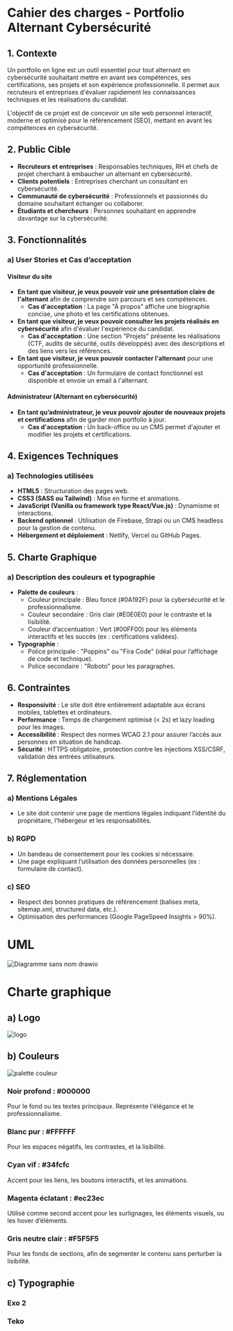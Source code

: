 ﻿# Cahier des charges - Portfolio Alternant Cybersécurité

## 1. Contexte

Un portfolio en ligne est un outil essentiel pour tout alternant en cybersécurité souhaitant mettre en avant ses compétences, ses certifications, ses projets et son expérience professionnelle. Il permet aux recruteurs et entreprises d'évaluer rapidement les connaissances techniques et les réalisations du candidat.

L'objectif de ce projet est de concevoir un site web personnel interactif, moderne et optimisé pour le référencement (SEO), mettant en avant les compétences en cybersécurité.

## 2. Public Cible

- **Recruteurs et entreprises** : Responsables techniques, RH et chefs de projet cherchant à embaucher un alternant en cybersécurité.
- **Clients potentiels** : Entreprises cherchant un consultant en cybersécurité.
- **Communauté de cybersécurité** : Professionnels et passionnés du domaine souhaitant échanger ou collaborer.
- **Étudiants et chercheurs** : Personnes souhaitant en apprendre davantage sur la cybersécurité.

## 3. Fonctionnalités

### a) User Stories et Cas d’acceptation

#### **Visiteur du site**

- **En tant que visiteur, je veux pouvoir voir une présentation claire de l'alternant** afin de comprendre son parcours et ses compétences.
  - **Cas d'acceptation** : La page "À propos" affiche une biographie concise, une photo et les certifications obtenues.
- **En tant que visiteur, je veux pouvoir consulter les projets réalisés en cybersécurité** afin d'évaluer l'expérience du candidat.
  - **Cas d'acceptation** : Une section "Projets" présente les réalisations (CTF, audits de sécurité, outils développés) avec des descriptions et des liens vers les références.
- **En tant que visiteur, je veux pouvoir contacter l'alternant** pour une opportunité professionnelle.
  - **Cas d'acceptation** : Un formulaire de contact fonctionnel est disponible et envoie un email à l'alternant.

#### **Administrateur (Alternant en cybersécurité)**

- **En tant qu’administrateur, je veux pouvoir ajouter de nouveaux projets et certifications** afin de garder mon portfolio à jour.
  - **Cas d'acceptation** : Un back-office ou un CMS permet d'ajouter et modifier les projets et certifications.

## 4. Exigences Techniques

### a) Technologies utilisées

- **HTML5** : Structuration des pages web.
- **CSS3 (SASS ou Tailwind)** : Mise en forme et animations.
- **JavaScript (Vanilla ou framework type React/Vue.js)** : Dynamisme et interactions.
- **Backend optionnel** : Utilisation de Firebase, Strapi ou un CMS headless pour la gestion de contenu.
- **Hébergement et déploiement** : Netlify, Vercel ou GitHub Pages.

## 5. Charte Graphique

### a) Description des couleurs et typographie

- **Palette de couleurs** :
  - Couleur principale : Bleu foncé (#0A192F) pour la cybersécurité et le professionnalisme.
  - Couleur secondaire : Gris clair (#E0E0E0) pour le contraste et la lisibilité.
  - Couleur d’accentuation : Vert (#00FF00) pour les éléments interactifs et les succès (ex : certifications validées).
- **Typographie** :
  - Police principale : "Poppins" ou "Fira Code" (idéal pour l’affichage de code et technique).
  - Police secondaire : "Roboto" pour les paragraphes.

## 6. Contraintes

- **Responsivité** : Le site doit être entièrement adaptable aux écrans mobiles, tablettes et ordinateurs.
- **Performance** : Temps de chargement optimisé (< 2s) et lazy loading pour les images.
- **Accessibilité** : Respect des normes WCAG 2.1 pour assurer l’accès aux personnes en situation de handicap.
- **Sécurité** : HTTPS obligatoire, protection contre les injections XSS/CSRF, validation des entrées utilisateurs.

## 7. Réglementation

### a) Mentions Légales

- Le site doit contenir une page de mentions légales indiquant l’identité du propriétaire, l’hébergeur et les responsabilités.

### b) RGPD

- Un bandeau de consentement pour les cookies si nécessaire.
- Une page expliquant l’utilisation des données personnelles (ex : formulaire de contact).

### c) SEO

- Respect des bonnes pratiques de référencement (balises meta, sitemap.xml, structured data, etc.).
- Optimisation des performances (Google PageSpeed Insights > 90%).

# UML

![Diagramme sans nom drawio](https://github.com/user-attachments/assets/84ec26c5-65e7-4792-bd8f-6a98ffe90fb1)

# Charte graphique

## a) Logo

![logo](https://github.com/user-attachments/assets/dccec14e-3565-40e8-9edf-4a2bb8155713)

## b) Couleurs

![palette couleur](https://github.com/user-attachments/assets/612e7f58-1e50-4191-84f4-5174750fc922)

### Noir profond : #000000
Pour le fond ou les textes principaux. Représente l'élégance et le professionnalisme.

### Blanc pur : #FFFFFF
Pour les espaces négatifs, les contrastes, et la lisibilité.

### Cyan vif : #34fcfc
Accent pour les liens, les boutons interactifs, et les animations.

### Magenta éclatant : #ec23ec
Utilisé comme second accent pour les surlignages, les éléments visuels, ou les hover d’éléments.

### Gris neutre clair : #F5F5F5
Pour les fonds de sections, afin de segmenter le contenu sans perturber la lisibilité.

## c) Typographie

### Exo 2
### Teko


